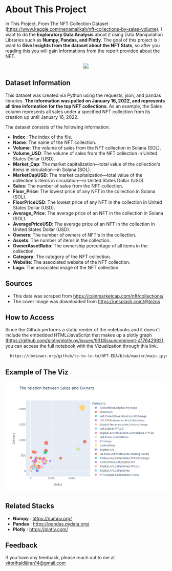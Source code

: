 # About This Project

In This Project, From The NFT Collection Dataset (https://www.kaggle.com/nenamalikah/nft-collections-by-sales-volume),
I want to do the **Exploratory Data Analysis** about it using Data Manipulation Libraries such as **Numpy, Pandas, and Plotly**. 
The goal of this project is I want to **Give Insights from the dataset about the NFT Stats**, so after you reading this you will gain informations from the report provided about the NFT.

<p align="center">
  <img src="https://c.tenor.com/uHVmd0uBuU0AAAAC/bored-ape-yacht-club-nft.gif"/>
</p>

## Dataset Information

This dataset was created via Python using the requests, json, and pandas libraries. **The information was pulled on January 16, 2022, and represents all time information for the top NFT collections**. As an example, the Sales column represents all sales under a specified NFT collection from its creation up until January 16, 2022.

The dataset consists of the following information:

* **Index** : The index of the file.
* **Name**: The name of the NFT collection.
* **Volume**: The volume of sales from the NFT collection in Solana (SOL).
* **Volume_USD**: The volume of sales from the NFT collection in United States Dollar (USD).
* **Market_Cap**: The market capitalization—total value of the collection's items in circulation—in Solana (SOL).
* **MarketCapUSD**: The market capitalization—total value of the collection's items in circulation—in United States Dollar (USD).
* **Sales**: The number of sales from the NFT collection.
* **Floor_Price**: The lowest price of any NFT in the collection in Solana (SOL).
* **FloorPriceUSD**: The lowest price of any NFT in the collection in United States Dollar (USD).
* **Average_Price**: The average price of an NFT in the collection in Solana (SOL).
* **AveragePriceUSD**: The average price of an NFT in the collection in United States Dollar (USD).
* **Owners**: The number of owners of NFT's in the collection.
* **Assets**: The number of items in the collection.
* **OwnerAssetRatio**: The ownership percentage of all items in the collection.
* **Category**: The category of the NFT collection.
* **Website**: The associated website of the NFT collection.
* **Logo**: The associated image of the NFT collection.

## Sources

* This data was scraped from https://coinmarketcap.com/nft/collections/
* The cover image was downloaded from https://unsplash.com/@tezos

## How to Access

Since the Github performs a static render of the notebooks and it doesn't include the embedded HTML/JavaScript that makes up a plotly graph (https://github.com/plotly/plotly.py/issues/931#issuecomment-417642992), you can access the full notebook with the Vizualization through this link. 

```bash
  https://nbviewer.org/github/to-to-to-to/NFT-EDA/blob/master/main.ipynb?flush_cache=true
```

## Example of The Viz

![Screenshot](demo_images.png)

## Related Stacks

* **Numpy** : https://numpy.org/
* **Pandas** : https://pandas.pydata.org/
* **Plotly** : https://plotly.com/

## Feedback

If you have any feedback, please reach out to me at vitorihaldijiran14@gmail.com

